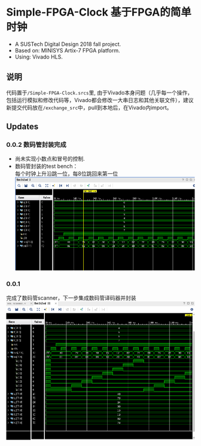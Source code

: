 # Simple-FPGA-Clock 基于FPGA的简单时钟
* A SUSTech Digital Design 2018 fall project.  
* Based on: MINISYS Artix-7 FPGA platform.  
* Using: Vivado HLS.  
## 说明
代码置于`/Simple-FPGA-Clock.srcs`里, 由于Vivado本身问题（几乎每一个操作，包括运行模拟和修改代码等，Vivado都会修改一大串日志和其他关联文件），建议新提交代码放在`/exchange_src`中，pull到本地后，在Vivado内import。
## Updates
### 0.0.2 数码管封装完成
* 尚未实现小数点和冒号的控制.  
* 数码管封装的test bench：  
    每个时钟上升沿跳一位，每8位跳回来第一位  
    ![scanner_tb](https://github.com/TsingWei/Simple-FPGA-Clock/blob/master/img/seg_assembly_tb.png)

### 0.0.1
完成了数码管scanner，下一步集成数码管译码器并封装
![scanner_tb](https://github.com/TsingWei/Simple-FPGA-Clock/blob/master/img/scanner_tb.png)
